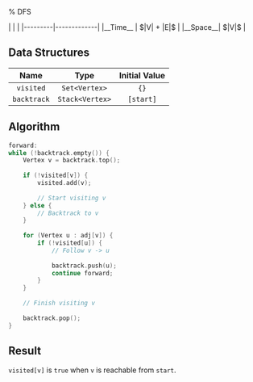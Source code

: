 % DFS

<div class="no-stretch">
|         |             |
|---------|-------------|
|__Time__ | $|V| + |E|$ |
|__Space__| $|V|$       |
</div>

## Data Structures
| Name        | Type            | Initial Value |
|:-----------:|:---------------:|:-------------:|
| `visited`   | `Set<Vertex>`   | `{}`          |
| `backtrack` | `Stack<Vertex>` | `[start]`     |

## Algorithm
```c++
forward:
while (!backtrack.empty()) {
    Vertex v = backtrack.top();
    
    if (!visited[v]) {
        visited.add(v);
        
        // Start visiting v
    } else {
        // Backtrack to v
    }
    
    for (Vertex u : adj[v]) {
        if (!visited[u]) {
            // Follow v -> u
            
            backtrack.push(u);
            continue forward;
        }
    }
    
    // Finish visiting v
    
    backtrack.pop();
}
```

## Result
`visited[v]` is `true` when `v` is reachable from `start`.
